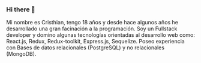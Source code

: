 ### Hi there 👋
Mi nombre es Cristhian, tengo 18 años y desde hace algunos años he desarrollado una gran facinación a la programación. Soy un Fullstack developer y domino algunas tecnologías orientadas al desarrollo web como: React.js, Redux, Redux-toolkit, Express.js, Sequelize. Poseo experiencia con Bases de datos relacionales (PostgreSQL) y no relacionales (MongoDB).
<!--
**CrisGab22/CrisGab22** is a ✨ _special_ ✨ repository because its `README.md` (this file) appears on your GitHub profile.

Here are some ideas to get you started:

- 🔭 I’m currently working on ...
- 🌱 I’m currently learning ...
- 👯 I’m looking to collaborate on ...
- 🤔 I’m looking for help with ...
- 💬 Ask me about ...
- 📫 How to reach me: ...
- 😄 Pronouns: ...
- ⚡ Fun fact: ...
-->
